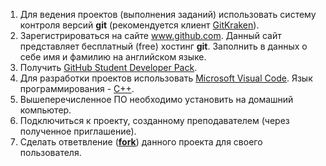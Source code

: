 1. Для ведения проектов (выполнения заданий) использовать систему контроля версий **git** (рекомендуется клиент [GitKraken](https://www.gitkraken.com/invite/3YXc1vyS)).
2. Зарегистрироваться на сайте www.github.com. Данный сайт представляет бесплатный (free) хостинг **git**. Заполнить в данных о себе имя и фамилию на английском языке.
3. Получить [GitHub Student Developer Pack](https://education.github.com/discount_requests/student_application).
4. Для разработки проектов использовать [Microsoft Visual Code](https://code.visualstudio.com/). Язык программирования - [C++](https://isocpp.org/).
5. Вышеперечисленное ПО необходимо установить на домашний компьютер.
6. Подключиться к проекту, созданному преподавателем (через полученное приглашение).
7. Сделать ответвление (**[fork](https://docs.github.com/en/get-started/quickstart/fork-a-repo)**) данного проекта для своего пользователя.